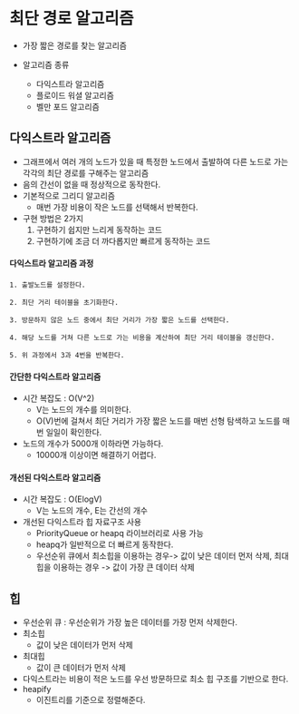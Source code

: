 # 최단 경로 알고리즘

- 가장 짧은 경로를 찾는 알고리즘

- 알고리즘 종류
  - 다익스트라 알고리즘
  - 플로이드 워셜 알고리즘
  - 벨만 포드 알고리즘



## 다익스트라 알고리즘

- 그래프에서 여러 개의 노드가 있을 때 특정한 노드에서 출발하여 다른 노드로 가는 각각의 최단 경로를 구해주는 알고리즘
- 음의 간선이 없을 때 정상적으로 동작한다.
- 기본적으로 그리디 알고리즘
  - 매번 가장 비용이 작은 노드를 선택해서 반복한다.
- 구현 방법은 2가지
  1. 구현하기 쉽지만 느리게 동작하는 코드
  2. 구현하기에 조금 더 까다롭지만 빠르게 동작하는 코드



#### 다익스트라 알고리즘 과정

  `1. 출발노드를 설정한다.`

  `2. 최단 거리 테이블을 초기화한다.`

  `3. 방문하지 않은 노드 중에서 최단 거리가 가장 짧은 노드를 선택한다.`

  `4. 해당 노드를 거쳐 다른 노드로 가는 비용을 계산하여 최단 거리 테이블을 갱신한다.`

  `5. 위 과정에서 3과 4번을 반복한다.`



#### 간단한 다익스트라 알고리즘

- 시간 복잡도 : O(V^2)
  - V는 노드의 개수를 의미한다.
  - O(V)번에 걸쳐서 최단 거리가 가장 짧은 노드를 매번 선형 탐색하고 노드를 매번 일일이 확인한다.
- 노드의 개수가 5000개 이하라면 가능하다.
  - 10000개 이상이면 해결하기 어렵다.



#### 개선된 다익스트라 알고리즘

- 시간 복잡도 : O(ElogV)
  - V는 노드의 개수, E는 간선의 개수
- 개선된 다익스트라 힙 자료구조 사용
  - PriorityQueue or heapq 라이브러리로 사용 가능
  - heapq가 일반적으로 더 빠르게 동작한다.
  - 우선순위 큐에서 최소힙을 이용하는 경우-> 값이 낮은 데이터 먼저 삭제, 최대힙을 이용하는 경우 -> 값이 가장 큰 데이터 삭제



## 힙

- 우선순위 큐 : 우선순위가 가장 높은 데이터를 가장 먼저 삭제한다.
- 최소힙
  - 값이 낮은 데이터가 먼저 삭제
- 최대힙
  - 값이 큰 데이터가 먼저 삭제
- 다익스트라는 비용이 적은 노드를 우선 방문하므로 최소 힙 구조를 기반으로 한다.
- heapify
  - 이진트리를 기준으로 정렬해준다.